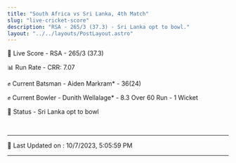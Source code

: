 ```yaml
---
title: "South Africa vs Sri Lanka, 4th Match"
slug: "live-cricket-score"
description: "RSA - 265/3 (37.3) - Sri Lanka opt to bowl."
layout: "../../layouts/PostLayout.astro"
---
```


🔴 Live Score - RSA - 265/3 (37.3)  

📊 Run Rate - CRR: 7.07  

✊ Current Batsman - Aiden Markram* - 36(24)  

✊ Current Bowler - Dunith Wellalage* - 8.3 Over 60 Run - 1 Wicket  

📑 Status - Sri Lanka opt to bowl

<br />

***

📝 Last Updated on : 10/7/2023, 5:05:59 PM

***

